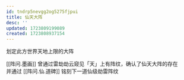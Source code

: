 ```yaml
---
id: tndrp5nevgg2og5275fjpui
title: 仙天大阵
desc: ''
updated: 1723809199089
created: 1723808937154
---
```


划定此方世界天地上限的大阵

[[阵问.墨画]] 曾通过雷劫劫云窥见「天」上有阵纹，确认了仙天大阵的存在  
并通过 [[阵问.仙.道碑]] 铭刻下一道仙级劫雷阵纹
